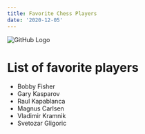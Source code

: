```yaml
---
title: Favorite Chess Players
date: '2020-12-05'
---
```


![GitHub Logo](https://webstockreview.net/images/chess-clipart-chess-logo-1.jpg)

# List of favorite players

-   Bobby Fisher
-   Gary Kasparov
-   Raul Kapablanca
-   Magnus Carlsen
-   Vladimir Kramnik
-   Svetozar Gligoric
